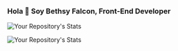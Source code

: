 ### Hola 👋 Soy Bethsy Falcon, Front-End Developer


![Your Repository's Stats](https://github-readme-stats.vercel.app/api/top-langs/?username=Bethsyf&theme=blue-green)



![Your Repository's Stats](https://github-readme-stats.vercel.app/api?username=Bethsyf&theme=blue-green)
